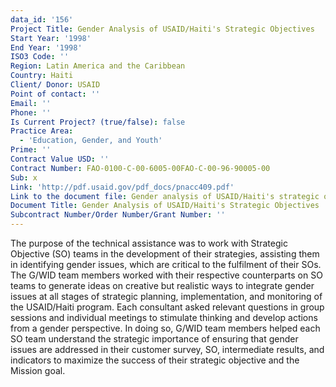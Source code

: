 ```yaml
---
data_id: '156'
Project Title: Gender Analysis of USAID/Haiti's Strategic Objectives
Start Year: '1998'
End Year: '1998'
ISO3 Code: ''
Region: Latin America and the Caribbean
Country: Haiti
Client/ Donor: USAID
Point of contact: ''
Email: ''
Phone: ''
Is Current Project? (true/false): false
Practice Area:
  - 'Education, Gender, and Youth'
Prime: ''
Contract Value USD: ''
Contract Number: FAO-0100-C-00-6005-00FAO-C-00-96-90005-00
Sub: x
Link: 'http://pdf.usaid.gov/pdf_docs/pnacc409.pdf'
Link to the document file: Gender analysis of USAID/Haiti's strategic objectives
Document Title: Gender Analysis of USAID/Haiti's Strategic Objectives
Subcontract Number/Order Number/Grant Number: ''
---
```


The purpose of the technical assistance was to work with Strategic Objective (SO) teams in the development of their strategies, assisting them in identifying gender issues, which are critical to the fulfilment of their SOs. The G/WID team members worked with their respective counterparts on SO teams to generate ideas on creative but realistic ways to integrate gender issues at all stages of strategic planning, implementation, and monitoring of the USAID/Haiti program. Each consultant asked relevant questions in group sessions and individual meetings to stimulate thinking and develop actions from a gender perspective. In doing so, G/WID team members helped each SO team understand the strategic importance of ensuring that gender issues are addressed in their customer survey, SO, intermediate results, and indicators to maximize the success of their strategic objective and the Mission goal.
